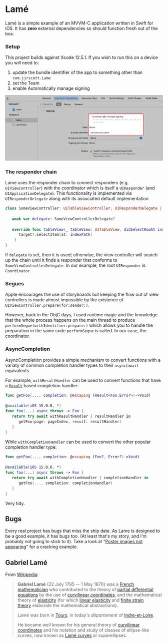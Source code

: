 #  Lamé

Lamé is a simple example of an MVVM-C application written in Swift for iOS. It has **zero** external dependencies so should function fresh out of the box.

### Setup

This project builds against Xcode 12.5.1. If you wish to run this on a device you will need to:

1. update the bundle identifier of the app to something other than `com.jjrscott.Lame`
2. set the Team
3. enable Automatically manage signing

![](Assets/bundle-provisioning.png)

### The responder chain

Lame uses the responder chain to connect responders (e.g. `UIViewController`) with the coordinator which is itself a `UIResponder` (and `UIApplicationDelegate`). This functionality is implemented via `UIResponderDelegate` along with its associated default implementation

```swift
class SomeViewController: UITableViewController, UIResponderDelegate {
        
   weak var delegate: SomeViewControllerDelegate?
       
   override func tableView(_ tableView: UITableView, didSelectRowAt indexPath: IndexPath) {
      target?.selectItem(at: indexPath)
    }
}
```

If `delegate` is set, then it is used; otherwise, the view controller will search up the chain until it finds a responder that conforms to `SomeViewControllerDelegate`. In our example, the root `UIResponder` is `Coordinator`.

### Segues

Apple encourages the use of storyboards but keeping the flow out of view controllers is made almost impossible by the existence of `UIViewController.prepare(for:sender:)`.

However, back in the ObjC days, I used runtime magic and the knowledge that the whole process happens on the main thread to produce `performSegue(withIdentifier:prepare:)` which allows you to handle the preparation in the same code `performSegue` is called. In our case, the coordinator.

### AsyncCompletion

AsyncCompletion provides a simple mechanism to convert functions with a variaty of common completion handler types to their `async`/`await` equivalents.

For example, `withResultHandler` can be used to convert functions that have a [`Result`](https://developer.apple.com/documentation/swift/result) based completion handler:

```swift
func getFoo(..., completion: @escaping (Result<Foo,Error>)->Void)

@available(iOS 15.0.0, *)
func foo(...) async throws -> Foo {
   return try await withResultHandler { resultHandler in
      getFoo(page: pageIndex, result: resultHandler)
   }
}
```

While `withCompletionHandler` can be used to convert the other popular completion handler type:

```swift
func getFoo(..., completion: @escaping (Foo?, Error?)->Void)

@available(iOS 15.0.0, *)
func foo(...) async throws -> Foo {
   return try await withCompletionHandler { completionHandler in
      getFoo(..., completion: completionHandler)
   }
}
```

Very tidy.

## Bugs

Every real project has bugs that miss the ship date. As Lame is designed to be a good example, it has bugs too. (At least that's my story, and I'm probably not going to stick to it). Take a look at "[Poster images not appearing](https://github.com/jjrscott/Lame/issues/1)" for a cracking example.

## Gabriel Lamé

From [Wikipedia](https://en.wikipedia.org/wiki/Gabriel_Lam%C3%A9):

> **Gabriel Lamé** (22 July 1795 -- 1 May 1870) was a [French mathematician](https://en.wikipedia.org/wiki/Category:French_mathematicians "Category:French mathematicians") who contributed to the theory of [partial differential equations](https://en.wikipedia.org/wiki/Partial_differential_equation "Partial differential equation") by the use of [curvilinear coordinates](https://en.wikipedia.org/wiki/Curvilinear_coordinates "Curvilinear coordinates"), and the mathematical theory of [elasticity](https://en.wikipedia.org/wiki/Elasticity_(physics) "Elasticity (physics)") (for which [linear elasticity](https://en.wikipedia.org/wiki/Linear_elasticity "Linear elasticity") and [finite strain theory](https://en.wikipedia.org/wiki/Finite_strain_theory "Finite strain theory") elaborate the mathematical abstractions). 
>
> Lamé was born in [Tours](https://en.wikipedia.org/wiki/Tours "Tours"), in today's *département* of [Indre-et-Loire](https://en.wikipedia.org/wiki/Indre-et-Loire "Indre-et-Loire").
>
> He became well known for his general theory of [curvilinear coordinates](https://en.wikipedia.org/wiki/Curvilinear_coordinates "Curvilinear coordinates") and his notation and study of classes of ellipse-like curves, now known as [Lamé curves](https://en.wikipedia.org/wiki/Lam%C3%A9_curve "Lamé curve") or superellipses.
